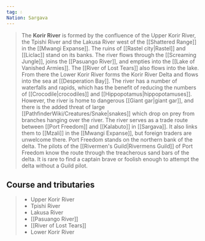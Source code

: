 ```yaml
---
tag: 💧
Nation: Sargava
---
```

> The **Korir River** is formed by the confluence of the Upper Korir River, the Tpishi River and the Lakusa River west of the [[Shattered Range]] in the [[Mwangi Expanse]]. The ruins of [[Rastel city|Rastel]] and [[Liclac]] stand on its banks.
> The river flows through the [[Screaming Jungle]], joins the [[Pasuango River]], and empties into the [[Lake of Vanished Armies]]. The [[River of Lost Tears]] also flows into the lake. From there the Lower Korir River forms the Korir River Delta and flows into the sea at [[Desperation Bay]].
> The river has a number of waterfalls and rapids, which has the benefit of reducing the numbers of [[Crocodile|crocodiles]] and [[Hippopotamus|hippopotamuses]]. However, the river is home to dangerous [[Giant gar|giant gar]], and there is the added threat of large [[PathfinderWiki/Creatures/Snake|snakes]] which drop on prey from branches hanging over the river.
> The river serves as a trade route between [[Port Freedom]] and [[Kalabuto]] in [[Sargava]]. It also links them to [[Mzali]] in the [[Mwangi Expanse]], but foreign traders are unwelcome there.
> Port Freedom stands on the northern bank of the delta. The pilots of the [[Rivermen's Guild|Rivermens Guild]] of Port Freedom know the route through the treacherous sand bars of the delta. It is rare to find a captain brave or foolish enough to attempt the delta without a Guild pilot.


## Course and tributaries

> - Upper Korir River
> - Tpishi River
> - Lakusa River
> - [[Pasuango River]]
> - [[River of Lost Tears]]
> - Lower Korir River







